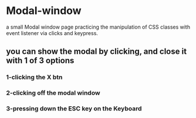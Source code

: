 # Modal-window
a small Modal window page practicing the manipulation of CSS classes with event listener via clicks and keypress.
##  you can show the modal by clicking, and close it with 1 of 3 options 
### 1-clicking the X btn
### 2-clicking off the modal window
### 3-pressing down the ESC key on the Keyboard

